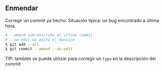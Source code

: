 ##  Enmendar

Corregir un commit ya hecho. Situación típica: un bug encontrado a última hora.

```bash
# --amend sobreescribe el ultimo commit
# --no-edit no edita el mensaje
$ git add --all
$ git commit --amend --no-edit
```

TIP: también se puede utilizar para corregir un `typo` en la descripción del commit
